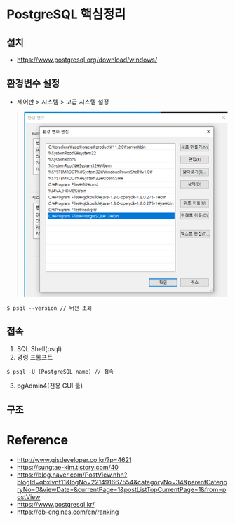 # PostgreSQL 핵심정리
## 설치
- https://www.postgresql.org/download/windows/
## 환경변수 설정
- 제어판 > 시스템 > 고급 시스템 설정
> ![ex_screen](images/psql.png)
```
$ psql --version // 버전 조회
```
## 접속
1. SQL Shell(psql)
2. 명령 프롬프트
```
$ psql -U (PostgreSQL name) // 접속
```
3. pgAdmin4(전용 GUI 툴)
## 구조



# Reference
- http://www.gisdeveloper.co.kr/?p=4621
- https://sungtae-kim.tistory.com/40
- https://blog.naver.com/PostView.nhn?blogId=qbxlvnf11&logNo=221491667554&categoryNo=34&parentCategoryNo=0&viewDate=&currentPage=1&postListTopCurrentPage=1&from=postView
- https://www.postgresql.kr/
- https://db-engines.com/en/ranking



